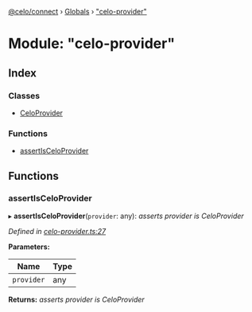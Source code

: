 [@celo/connect](../README.md) › [Globals](../globals.md) › ["celo-provider"](_celo_provider_.md)

# Module: "celo-provider"

## Index

### Classes

* [CeloProvider](../classes/_celo_provider_.celoprovider.md)

### Functions

* [assertIsCeloProvider](_celo_provider_.md#assertisceloprovider)

## Functions

###  assertIsCeloProvider

▸ **assertIsCeloProvider**(`provider`: any): *asserts provider is CeloProvider*

*Defined in [celo-provider.ts:27](https://github.com/celo-org/celo-monorepo/blob/master/packages/sdk/connect/src/celo-provider.ts#L27)*

**Parameters:**

Name | Type |
------ | ------ |
`provider` | any |

**Returns:** *asserts provider is CeloProvider*
